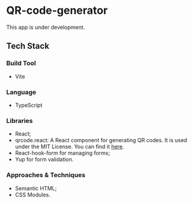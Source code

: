 # QR-code-generator

This app is under development.

## Tech Stack

### Build Tool
- Vite

### Language
- TypeScript

### Libraries
- React;
- qrcode.react: A React component for generating QR codes. It is used under the MIT License. You can find it [here](https://github.com/zpao/qrcode.react).
- React-hook-form for managing forms;
- Yup for form validation.

### Approaches & Techniques
- Semantic HTML;
- CSS Modules.
